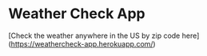# Weather Check App

[Check the weather anywhere in the US by zip code here] (https://weathercheck-app.herokuapp.com/)



